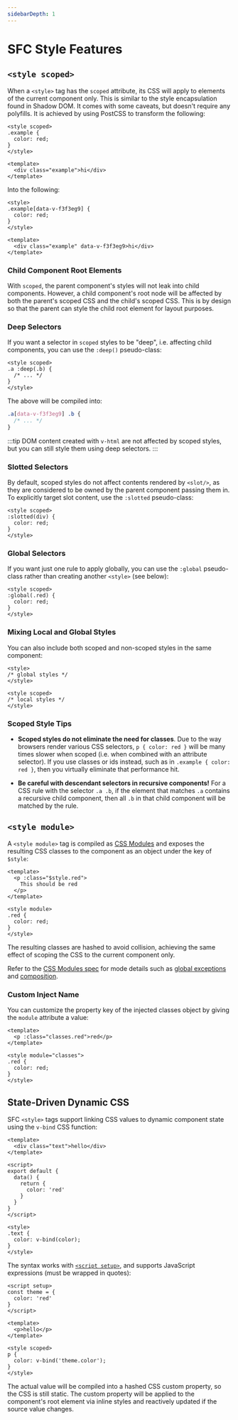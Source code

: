 ```yaml
---
sidebarDepth: 1
---
```


# SFC Style Features

## `<style scoped>`

When a `<style>` tag has the `scoped` attribute, its CSS will apply to elements of the current component only. This is similar to the style encapsulation found in Shadow DOM. It comes with some caveats, but doesn't require any polyfills. It is achieved by using PostCSS to transform the following:

```vue
<style scoped>
.example {
  color: red;
}
</style>

<template>
  <div class="example">hi</div>
</template>
```

Into the following:

```vue
<style>
.example[data-v-f3f3eg9] {
  color: red;
}
</style>

<template>
  <div class="example" data-v-f3f3eg9>hi</div>
</template>
```

### Child Component Root Elements

With `scoped`, the parent component's styles will not leak into child components. However, a child component's root node will be affected by both the parent's scoped CSS and the child's scoped CSS. This is by design so that the parent can style the child root element for layout purposes.

### Deep Selectors

If you want a selector in `scoped` styles to be "deep", i.e. affecting child components, you can use the `:deep()` pseudo-class:

```vue
<style scoped>
.a :deep(.b) {
  /* ... */
}
</style>
```

The above will be compiled into:

```css
.a[data-v-f3f3eg9] .b {
  /* ... */
}
```

:::tip
DOM content created with `v-html` are not affected by scoped styles, but you can still style them using deep selectors.
:::

### Slotted Selectors

By default, scoped styles do not affect contents rendered by `<slot/>`, as they are considered to be owned by the parent component passing them in. To explicitly target slot content, use the `:slotted` pseudo-class:

```vue
<style scoped>
:slotted(div) {
  color: red;
}
</style>
```

### Global Selectors

If you want just one rule to apply globally, you can use the `:global` pseudo-class rather than creating another `<style>` (see below):

```vue
<style scoped>
:global(.red) {
  color: red;
}
</style>
```

### Mixing Local and Global Styles

You can also include both scoped and non-scoped styles in the same component:

```vue
<style>
/* global styles */
</style>

<style scoped>
/* local styles */
</style>
```

### Scoped Style Tips

- **Scoped styles do not eliminate the need for classes**. Due to the way browsers render various CSS selectors, `p { color: red }` will be many times slower when scoped (i.e. when combined with an attribute selector). If you use classes or ids instead, such as in `.example { color: red }`, then you virtually eliminate that performance hit.

- **Be careful with descendant selectors in recursive components!** For a CSS rule with the selector `.a .b`, if the element that matches `.a` contains a recursive child component, then all `.b` in that child component will be matched by the rule.

## `<style module>`

A `<style module>` tag is compiled as [CSS Modules](https://github.com/css-modules/css-modules) and exposes the resulting CSS classes to the component as an object under the key of `$style`:

```vue
<template>
  <p :class="$style.red">
    This should be red
  </p>
</template>

<style module>
.red {
  color: red;
}
</style>
```

The resulting classes are hashed to avoid collision, achieving the same effect of scoping the CSS to the current component only.

Refer to the [CSS Modules spec](https://github.com/css-modules/css-modules) for mode details such as [global exceptions](https://github.com/css-modules/css-modules#exceptions) and [composition](https://github.com/css-modules/css-modules#composition).

### Custom Inject Name

You can customize the property key of the injected classes object by giving the `module` attribute a value:

```vue
<template>
  <p :class="classes.red">red</p>
</template>

<style module="classes">
.red {
  color: red;
}
</style>
```

## State-Driven Dynamic CSS

SFC `<style>` tags support linking CSS values to dynamic component state using the `v-bind` CSS function:

```vue
<template>
  <div class="text">hello</div>
</template>

<script>
export default {
  data() {
    return {
      color: 'red'
    }
  }
}
</script>

<style>
.text {
  color: v-bind(color);
}
</style>
```

The syntax works with [`<script setup>`](./sfc-script-setup), and supports JavaScript expressions (must be wrapped in quotes):

```vue
<script setup>
const theme = {
  color: 'red'
}
</script>

<template>
  <p>hello</p>
</template>

<style scoped>
p {
  color: v-bind('theme.color');
}
</style>
```

The actual value will be compiled into a hashed CSS custom property, so the CSS is still static. The custom property will be applied to the component's root element via inline styles and reactively updated if the source value changes.
